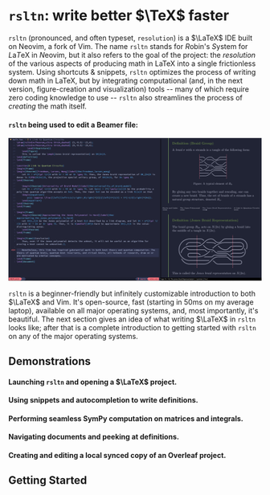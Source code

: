 # `rsltn`: write better $\TeX$ faster
`rsltn` (pronounced, and often typeset, `resolution`) is a $\LaTeX$ IDE built on Neovim, a fork of Vim. The name `rsltn` stands for *R*obin's *S*ystem for *L*a*T*eX in *N*eovim, but it also refers to the goal of the project: the *resolution* of the various aspects of producing math in LaTeX into a single frictionless system. Using shortcuts & snippets, `rsltn` optimizes the process of writing down math in LaTeX, but by integrating computational (and, in the next version, figure-creation and visualization) tools -- many of which require zero coding knowledge to use -- `rsltn` also streamlines the process of *creating* the math itself. 

#### `rsltn` being used to edit a Beamer file: 
![`rsltn` being used to edit a beamer file](./images/introduction.png)

`rsltn` is a beginner-friendly but infinitely customizable introduction to both $\LaTeX$ and Vim. It's open-source, fast (starting in 50ms on my average laptop), available on all major operating systems, and, most importantly, it's beautiful. The next section gives an idea of what writing $\LaTeX$ in `rsltn` looks like; after that is a complete introduction to getting started with `rsltn` on any of the major operating systems.

## Demonstrations

#### Launching `rsltn` and opening a $\LaTeX$ project.

#### Using snippets and autocompletion to write definitions.

#### Performing seamless SymPy computation on matrices and integrals.

#### Navigating documents and peeking at definitions.

#### Creating and editing a local synced copy of an Overleaf project.

## Getting Started
